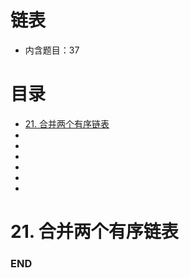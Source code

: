 # 链表
- 内含题目：37

# 目录
<!-- GFM-TOC -->
* [21. 合并两个有序链表](#21-合并两个有序链表)
* []()
* []()
* []()
* []()
* []()
* []()
<!-- GFM-TOC -->



# 21. 合并两个有序链表








### END
